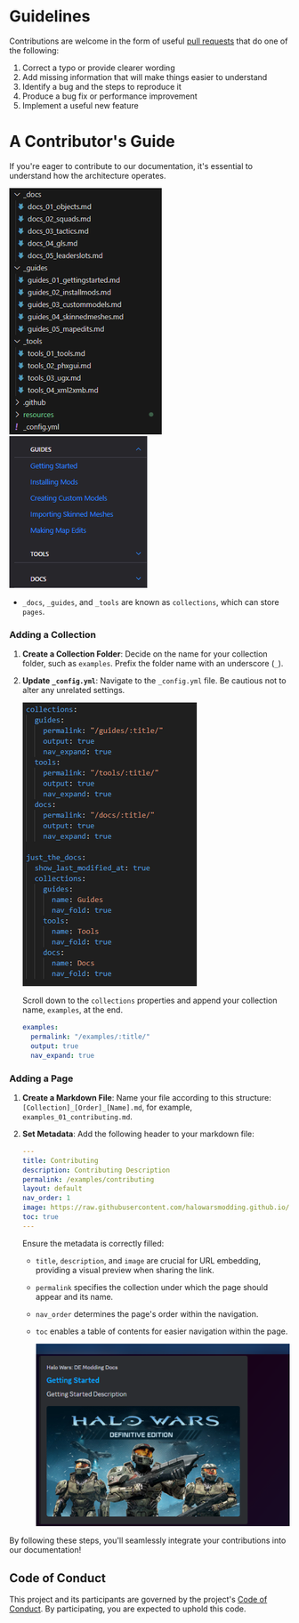 # Guidelines

Contributions are welcome in the form of useful [pull requests](https://help.github.com/articles/creating-a-pull-request/) that do one of the following:

1. Correct a typo or provide clearer wording
1. Add missing information that will make things easier to understand
1. Identify a bug and the steps to reproduce it
1. Produce a bug fix or performance improvement
1. Implement a useful new feature

# A Contributor's Guide

If you're eager to contribute to our documentation, it's essential to understand how the architecture operates. 

![](resources/images/contributing/1.png)
![](resources/images/contributing/2.png)

- `_docs`, `_guides`, and `_tools` are known as `collections`, which can store `pages`.

### Adding a Collection

1. **Create a Collection Folder**: Decide on the name for your collection folder, such as `examples`. Prefix the folder name with an underscore (`_`).

2. **Update `_config.yml`**: Navigate to the `_config.yml` file. Be cautious not to alter any unrelated settings.

   ![](resources/images/contributing/3.png)

   Scroll down to the `collections` properties and append your collection name, `examples`, at the end.

   ```yml
   examples:
     permalink: "/examples/:title/"
     output: true
     nav_expand: true
   ```

### Adding a Page

1. **Create a Markdown File**: Name your file according to this structure: `[Collection]_[Order]_[Name].md`, for example, `examples_01_contributing.md`.

2. **Set Metadata**: Add the following header to your markdown file:

   ```yml
   ---
   title: Contributing
   description: Contributing Description
   permalink: /examples/contributing
   layout: default
   nav_order: 1
   image: https://raw.githubusercontent.com/halowarsmodding.github.io/master/resources/images/metadata/header.png
   toc: true
   ---
   ```

   Ensure the metadata is correctly filled:
   - `title`, `description`, and `image` are crucial for URL embedding, providing a visual preview when sharing the link.
   - `permalink` specifies the collection under which the page should appear and its name.
   - `nav_order` determines the page's order within the navigation.
   - `toc` enables a table of contents for easier navigation within the page.

        ![](resources/images/contributing/4.png)

By following these steps, you'll seamlessly integrate your contributions into our documentation!


## Code of Conduct

This project and its participants are governed by the project's [Code of Conduct](CODE_OF_CONDUCT.md). By participating, you are expected to uphold this code.